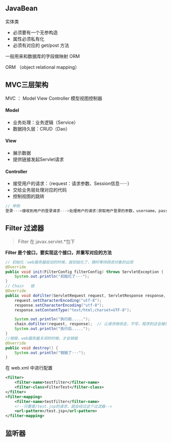 ## JavaBean

实体类

- 必须要有一个无参构造
- 属性必须私有化
- 必须有对应的 get/post 方法

一般用来和数据库的字段做映射 ORM

ORM （object relational  mapping）

## MVC三层架构

MVC ： Model View Controller   模型视图控制器

#### Model

- 业务处理：业务逻辑（Service）
- 数据持久层：CRUD（Dao）

#### View

- 展示数据
- 提供链接发起Servlet请求

#### Controller

- 接受用户的请求：（request：请求参数、Session信息······）
- 交给业务层处理对应的代码
- 控制视图的跳转

~~~java
// 举例
登录--->接收到用户的登录请求--->处理用户的请求(获取用户登录的参数，username，password····)--->交给业务层处理登录业务(判断用户名密码是否正确以及一些事务)--->Dao层查询用户名和密码--->在数据库中查询
~~~

## Filter 过滤器

> Filter 在 javax.servlet.*包下

**Filter 是个接口，要实现这个接口，并重写对应的方法**

~~~java
// 初始化：web服务器启动的时候，就初始化了，随时等待顾虑对象的出现
@Override
public void init(FilterConfig filterConfig) throws ServletException {
    System.out.println("初始化了···");
}
// Chain   链
@Override
public void doFilter(ServletRequest request, ServletResponse response, FilterChain chain) throws IOException, ServletException {
    request.setCharacterEncoding("utf-8");
    response.setCharacterEncoding("utf-8");
    response.setContentType("text/html;charset=UTF-8");

    System.out.println("执行前.....");
    chain.doFilter(request, response);  // 让请求继续走，不写，程序到这会被拦截
    System.out.println("执行后.....");
}
//销毁，web服务器关闭的时候，才会销毁
@Override
public void destroy() {
    System.out.println("销毁了···");
}
~~~

在 web.xml 中进行配置

~~~xml
<filter>
    <filter-name>testfilter</filter-name>
    <filter-class>FilterTest</filter-class>
</filter>
<filter-mapping>
    <filter-name>testfilter</filter-name>
    <!--只要是/test.jsp的请求，就会经过这个过滤器-->
    <url-pattern>/test.jsp</url-pattern>
</filter-mapping>
~~~

## 监听器

